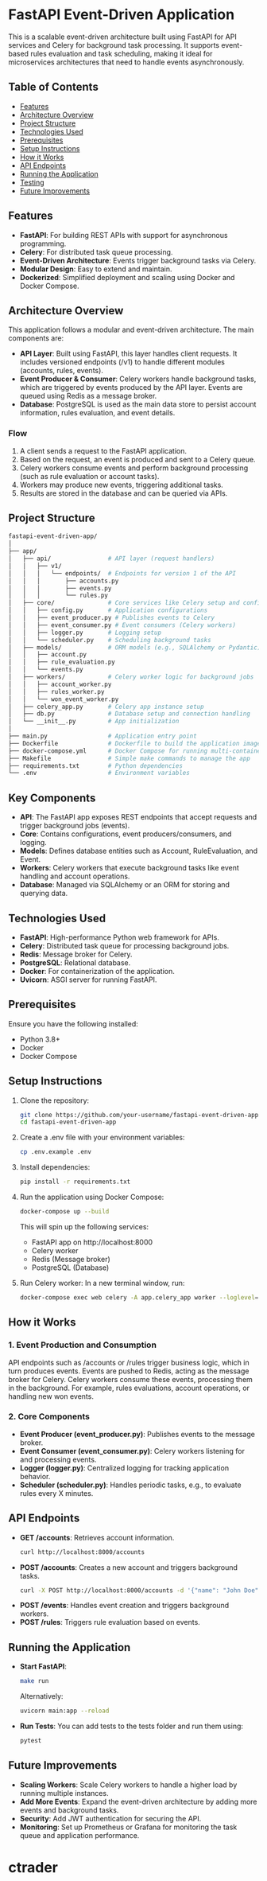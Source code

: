 # FastAPI Event-Driven Application

This is a scalable event-driven architecture built using FastAPI for API services and Celery for background task processing. It supports event-based rules evaluation and task scheduling, making it ideal for microservices architectures that need to handle events asynchronously.

## Table of Contents
- [Features](#features)
- [Architecture Overview](#architecture-overview)
- [Project Structure](#project-structure)
- [Technologies Used](#technologies-used)
- [Prerequisites](#prerequisites)
- [Setup Instructions](#setup-instructions)
- [How it Works](#how-it-works)
- [API Endpoints](#api-endpoints)
- [Running the Application](#running-the-application)
- [Testing](#testing)
- [Future Improvements](#future-improvements)

## Features
- **FastAPI**: For building REST APIs with support for asynchronous programming.
- **Celery**: For distributed task queue processing.
- **Event-Driven Architecture**: Events trigger background tasks via Celery.
- **Modular Design**: Easy to extend and maintain.
- **Dockerized**: Simplified deployment and scaling using Docker and Docker Compose.

## Architecture Overview
This application follows a modular and event-driven architecture. The main components are:

- **API Layer**: Built using FastAPI, this layer handles client requests. It includes versioned endpoints (/v1) to handle different modules (accounts, rules, events).
- **Event Producer & Consumer**: Celery workers handle background tasks, which are triggered by events produced by the API layer. Events are queued using Redis as a message broker.
- **Database**: PostgreSQL is used as the main data store to persist account information, rules evaluation, and event details.

### Flow
1. A client sends a request to the FastAPI application.
2. Based on the request, an event is produced and sent to a Celery queue.
3. Celery workers consume events and perform background processing (such as rule evaluation or account tasks).
4. Workers may produce new events, triggering additional tasks.
5. Results are stored in the database and can be queried via APIs.

## Project Structure
```bash
fastapi-event-driven-app/
│
├── app/
│   ├── api/                # API layer (request handlers)
│   │   ├── v1/
│   │   │   └── endpoints/  # Endpoints for version 1 of the API
│   │   │       ├── accounts.py
│   │   │       ├── events.py
│   │   │       └── rules.py
│   ├── core/               # Core services like Celery setup and configuration
│   │   ├── config.py       # Application configurations
│   │   ├── event_producer.py # Publishes events to Celery
│   │   ├── event_consumer.py # Event consumers (Celery workers)
│   │   ├── logger.py       # Logging setup
│   │   └── scheduler.py    # Scheduling background tasks
│   ├── models/             # ORM models (e.g., SQLAlchemy or Pydantic)
│   │   ├── account.py
│   │   ├── rule_evaluation.py
│   │   └── events.py
│   ├── workers/            # Celery worker logic for background jobs
│   │   ├── account_worker.py
│   │   ├── rules_worker.py
│   │   └── won_event_worker.py
│   ├── celery_app.py       # Celery app instance setup
│   ├── db.py               # Database setup and connection handling
│   └── __init__.py         # App initialization
│
├── main.py                 # Application entry point
├── Dockerfile              # Dockerfile to build the application image
├── docker-compose.yml      # Docker Compose for running multi-container setup
├── Makefile                # Simple make commands to manage the app
├── requirements.txt        # Python dependencies
└── .env                    # Environment variables
```

## Key Components
- **API**: The FastAPI app exposes REST endpoints that accept requests and trigger background jobs (events).
- **Core**: Contains configurations, event producers/consumers, and logging.
- **Models**: Defines database entities such as Account, RuleEvaluation, and Event.
- **Workers**: Celery workers that execute background tasks like event handling and account operations.
- **Database**: Managed via SQLAlchemy or an ORM for storing and querying data.

## Technologies Used
- **FastAPI**: High-performance Python web framework for APIs.
- **Celery**: Distributed task queue for processing background jobs.
- **Redis**: Message broker for Celery.
- **PostgreSQL**: Relational database.
- **Docker**: For containerization of the application.
- **Uvicorn**: ASGI server for running FastAPI.

## Prerequisites
Ensure you have the following installed:
- Python 3.8+
- Docker
- Docker Compose

## Setup Instructions
1. Clone the repository:
    ```bash
    git clone https://github.com/your-username/fastapi-event-driven-app.git
    cd fastapi-event-driven-app
    ```
2. Create a .env file with your environment variables:
    ```bash
    cp .env.example .env
    ```
3. Install dependencies:
    ```bash
    pip install -r requirements.txt
    ```
4. Run the application using Docker Compose:
    ```bash
    docker-compose up --build
    ```
    This will spin up the following services:
    - FastAPI app on http://localhost:8000
    - Celery worker
    - Redis (Message broker)
    - PostgreSQL (Database)

5. Run Celery worker: In a new terminal window, run:
    ```bash
    docker-compose exec web celery -A app.celery_app worker --loglevel=info
    ```

## How it Works
### 1. Event Production and Consumption
API endpoints such as /accounts or /rules trigger business logic, which in turn produces events. Events are pushed to Redis, acting as the message broker for Celery. Celery workers consume these events, processing them in the background. For example, rules evaluations, account operations, or handling new won events.

### 2. Core Components
- **Event Producer (event_producer.py)**: Publishes events to the message broker.
- **Event Consumer (event_consumer.py)**: Celery workers listening for and processing events.
- **Logger (logger.py)**: Centralized logging for tracking application behavior.
- **Scheduler (scheduler.py)**: Handles periodic tasks, e.g., to evaluate rules every X minutes.

## API Endpoints
- **GET /accounts**: Retrieves account information.
    ```bash
    curl http://localhost:8000/accounts
    ```
- **POST /accounts**: Creates a new account and triggers background tasks.
    ```bash
    curl -X POST http://localhost:8000/accounts -d '{"name": "John Doe"}'
    ```
- **POST /events**: Handles event creation and triggers background workers.
- **POST /rules**: Triggers rule evaluation based on events.

## Running the Application
- **Start FastAPI**:
    ```bash
    make run
    ```
    Alternatively:
    ```bash
    uvicorn main:app --reload
    ```
- **Run Tests**: You can add tests to the tests folder and run them using:
    ```bash
    pytest
    ```

## Future Improvements
- **Scaling Workers**: Scale Celery workers to handle a higher load by running multiple instances.
- **Add More Events**: Expand the event-driven architecture by adding more events and background tasks.
- **Security**: Add JWT authentication for securing the API.
- **Monitoring**: Set up Prometheus or Grafana for monitoring the task queue and application performance.
# ctrader
